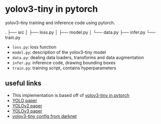 # yolov3-tiny in pytorch

yolov3-tiny training and inference code using pytorch.

.
├── src
│   ├── loss.py
│   ├── model.py
│   └── data.py
├── infer.py
└── train.py

* `loss.py`: loss function
* `model.py`: description of the yolov3-tiny model
* `data.py`: dealing data loaders, transforms and data augmentation
* `infer.py`: inference code, drawing bounding boxes
* `train.py`: training script, contains hyperparameters

## useful links

* This implementation is based off of [yolov3-tiny in pytorch](https://github.com/ValentinFigue/TinyYOLOv3-PyTorch)
* [YOLO paper](https://arxiv.org/pdf/1506.02640)
* [YOLOv2 paper](https://arxiv.org/pdf/1612.08242)
* [YOLOv3 paper](https://arxiv.org/pdf/1804.02767)
* [yolov3-tiny config from darknet](https://github.com/pjreddie/darknet/blob/master/cfg/yolov3-tiny.cfg)
